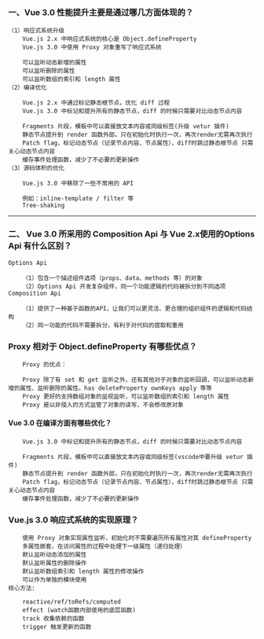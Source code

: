 

### 一、Vue 3.0 性能提升主要是通过哪几方面体现的？


```
（1）响应式系统升级
    Vue.js 2.x 中响应式系统的核心是 Object.defineProperty
    Vue.js 3.0 中使用 Proxy 对象重写了响应式系统

    可以监听动态新增的属性
    可以监听删除的属性
    可以监听数组的索引和 length 属性
（2）编译优化

    Vue.js 2.x 中通过标记静态根节点，优化 diff 过程
    Vue.js 3.0 中标记和提升所有的静态节点，diff 的时候只需要对比动态节点内容

    Fragments 片段，模板中可以直接放文本内容或同级标签(升级 vetur 插件)
    静态节点提升到 render 函数外部，只在初始化时执行一次，再次render无需再次执行
    Patch flag，标记动态节点（记录节点内容、节点属性），diff时跳过静态根节点 只需关心动态节点内容
    缓存事件处理函数，减少了不必要的更新操作
（3）源码体积的优化

    Vue.js 3.0 中移除了一些不常用的 API

    例如：inline-template / filter 等
    Tree-shaking

  ```

------

### 二、 Vue 3.0 所采用的 Composition Api 与 Vue 2.x使用的Options Api 有什么区别？

```
Options Api

    （1）包含一个描述组件选项（props、data、methods 等）的对象
    （2）Options Api 开发复杂组件，同一个功能逻辑的代码被拆分到不同选项
Composition Api

    （1）提供了一种基于函数的API，让我们可以更灵活、更合理的组织组件的逻辑和代码结构
    （2）同一功能的代码不需要拆分，有利于对代码的提取和重用
```

### Proxy 相对于 Object.defineProperty 有哪些优点？

```
    Proxy 的优点：

    Proxy 除了有 set 和 get 监听之外，还有其他对于对象的监听回调，可以监听动态新增的属性、监听删除的属性。has deleteProperty ownKeys apply 等等
    Proxy 更好的支持数组对象的监视监听，可以监听数组的索引和 length 属性
    Proxy 是以非侵入的方式监管了对象的读写，不会修改原对象

```

#### Vue 3.0 在编译方面有哪些优化？
```
    Vue.js 3.0 中标记和提升所有的静态节点，diff 的时候只需要对比动态节点内容

    Fragments 片段，模板中可以直接放文本内容或同级标签(vscode中要升级 vetur 插件)
    静态节点提升到 render 函数外部，只在初始化时执行一次，再次render无需再次执行
    Patch flag，标记动态节点（记录节点内容、节点属性），diff时跳过静态根节点 只需关心动态节点内容
    缓存事件处理函数，减少了不必要的更新操作

```

### Vue.js 3.0 响应式系统的实现原理？

```
    使用 Proxy 对象实现属性监听，初始化时不需要遍历所有属性对其 defineProperty
    多属性嵌套，在访问属性的过程中处理下一级属性（递归处理）
    默认监听动态添加的属性
    默认监听属性的删除操作
    默认监听数组索引和 length 属性的修改操作
    可以作为单独的模块使用
核心方法:

    reactive/ref/toRefs/computed
    effect (watch函数内部使用的底层函数)
    track 收集依赖的函数
    trigger 触发更新的函数

```


